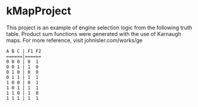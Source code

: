 # kMapProject

This project is an example of engine selection logic from the following truth table. Product sum functions were generated with the use of Karnaugh maps.
For more reference, visit johnisler.com/works/ge   

    A B C | F1 F2
    ======|======
    0 0 0 | 0  1
    0 0 1 | 1  0
    0 1 0 | 0  0 
    0 1 1 | 1  1
    1 0 0 | 0  1
    1 0 1 | 1  1 
    1 1 0 | 1  0 
    1 1 1 | 1  1 
